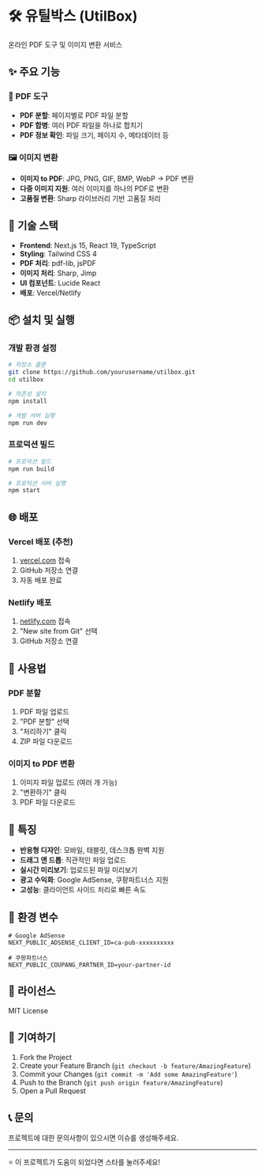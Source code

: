 # 🛠️ 유틸박스 (UtilBox)

온라인 PDF 도구 및 이미지 변환 서비스

## ✨ 주요 기능

### 📄 PDF 도구
- **PDF 분할**: 페이지별로 PDF 파일 분할
- **PDF 합병**: 여러 PDF 파일을 하나로 합치기
- **PDF 정보 확인**: 파일 크기, 페이지 수, 메타데이터 등

### 🖼️ 이미지 변환
- **이미지 to PDF**: JPG, PNG, GIF, BMP, WebP → PDF 변환
- **다중 이미지 지원**: 여러 이미지를 하나의 PDF로 변환
- **고품질 변환**: Sharp 라이브러리 기반 고품질 처리

## 🚀 기술 스택

- **Frontend**: Next.js 15, React 19, TypeScript
- **Styling**: Tailwind CSS 4
- **PDF 처리**: pdf-lib, jsPDF
- **이미지 처리**: Sharp, Jimp
- **UI 컴포넌트**: Lucide React
- **배포**: Vercel/Netlify

## 📦 설치 및 실행

### 개발 환경 설정

```bash
# 저장소 클론
git clone https://github.com/yourusername/utilbox.git
cd utilbox

# 의존성 설치
npm install

# 개발 서버 실행
npm run dev
```

### 프로덕션 빌드

```bash
# 프로덕션 빌드
npm run build

# 프로덕션 서버 실행
npm start
```

## 🌐 배포

### Vercel 배포 (추천)
1. [vercel.com](https://vercel.com) 접속
2. GitHub 저장소 연결
3. 자동 배포 완료

### Netlify 배포
1. [netlify.com](https://netlify.com) 접속
2. "New site from Git" 선택
3. GitHub 저장소 연결

## 📱 사용법

### PDF 분할
1. PDF 파일 업로드
2. "PDF 분할" 선택
3. "처리하기" 클릭
4. ZIP 파일 다운로드

### 이미지 to PDF 변환
1. 이미지 파일 업로드 (여러 개 가능)
2. "변환하기" 클릭
3. PDF 파일 다운로드

## 🎯 특징

- **반응형 디자인**: 모바일, 태블릿, 데스크톱 완벽 지원
- **드래그 앤 드롭**: 직관적인 파일 업로드
- **실시간 미리보기**: 업로드된 파일 미리보기
- **광고 수익화**: Google AdSense, 쿠팡파트너스 지원
- **고성능**: 클라이언트 사이드 처리로 빠른 속도

## 🔧 환경 변수

```env
# Google AdSense
NEXT_PUBLIC_ADSENSE_CLIENT_ID=ca-pub-xxxxxxxxxx

# 쿠팡파트너스
NEXT_PUBLIC_COUPANG_PARTNER_ID=your-partner-id
```

## 📄 라이선스

MIT License

## 🤝 기여하기

1. Fork the Project
2. Create your Feature Branch (`git checkout -b feature/AmazingFeature`)
3. Commit your Changes (`git commit -m 'Add some AmazingFeature'`)
4. Push to the Branch (`git push origin feature/AmazingFeature`)
5. Open a Pull Request

## 📞 문의

프로젝트에 대한 문의사항이 있으시면 이슈를 생성해주세요.

---

⭐ 이 프로젝트가 도움이 되었다면 스타를 눌러주세요!
